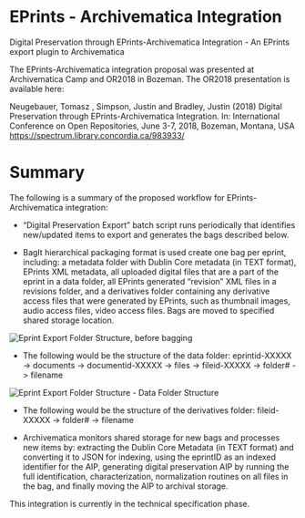 # EPrints - Archivematica Integration
Digital Preservation through EPrints-Archivematica Integration - An EPrints export plugin to Archivematica

The EPrints-Archivematica integration proposal was presented at Archivematica Camp and OR2018 in Bozeman.
The OR2018 presentation is available here:

Neugebauer, Tomasz , Simpson, Justin and Bradley, Justin (2018) Digital Preservation through EPrints-Archivematica Integration. In: International Conference on Open Repositories, June 3-7, 2018, Bozeman, Montana, USA
https://spectrum.library.concordia.ca/983933/

# Summary
The following is a summary of the proposed workflow for EPrints-Archivematica integration:
* “Digital Preservation Export” batch script runs periodically that identifies new/updated items to
export and generates the bags described below.

* BagIt hierarchical packaging format is used create one bag per eprint, including: a metadata folder
with Dublin Core metadata (in TEXT format), EPrints XML metadata, all uploaded digital files that
are a part of the eprint in a data folder, all EPrints generated “revision” XML files in a revisions
folder, and a derivatives folder containing any derivative access files that were generated by
EPrints, such as thumbnail images, audio access files, video access files. Bags are moved to
specified shared storage location.

![Eprint Export Folder Structure, before bagging](https://raw.githubusercontent.com/photomedia/EPrintsArchivematica/master/eprint-export-folder-structure.png)

* The following would be the structure of the data folder:
eprintid-XXXXX -> documents -> documentid-XXXXX -> files -> fileid-XXXXX -> folder# -> filename

![Eprint Export Folder Structure - Data Folder Structure](https://raw.githubusercontent.com/photomedia/EPrintsArchivematica/master/eprint-export-folder-strcture-data-folder-structure.png)

* The following would be the structure of the derivatives folder:
fileid-XXXXX -> folder# -> filename

* Archivematica monitors shared storage for new bags and processes new items by: extracting the
Dublin Core Metadata (in TEXT format) and converting it to JSON for indexing, using the eprintID as
an indexed identifier for the AIP, generating digital preservation AIP by running the full
identification, characterization, normalization routines on all files in the bag, and finally moving the
AIP to archival storage.

This integration is currently in the technical specification phase.
